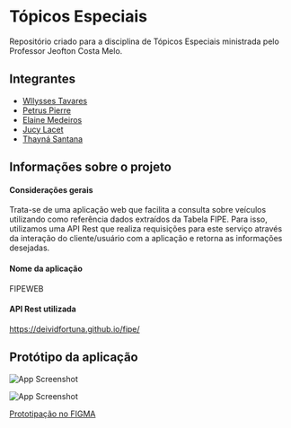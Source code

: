 # Tópicos Especiais
Repositório criado para a disciplina de Tópicos Especiais ministrada pelo Professor Jeofton Costa Melo.


## Integrantes

- [Wllysses Tavares](https://www.github.com/wllysses)
- [Petrus Pierre](https://github.com/petruspierre)
- [Elaine Medeiros](https://github.com/elainemedeiros)
- [Jucy Lacet](https://github.com/jucylacet)
- [Thayná Santana](https://github.com/thaynasantanaa)

## Informações sobre o projeto

#### Considerações gerais
Trata-se de uma aplicação web que facilita a consulta sobre veículos utilizando como referência dados extraídos da Tabela FIPE. Para isso, utilizamos uma API Rest que realiza requisições para este serviço através da interação do cliente/usuário com a aplicação e retorna as informações desejadas.

#### Nome da aplicação
FIPEWEB

#### API Rest utilizada
https://deividfortuna.github.io/fipe/


## Protótipo da aplicação

![App Screenshot](https://uploaddeimagens.com.br/images/004/432/111/full/homepage1.PNG?1681579508)

![App Screenshot](https://uploaddeimagens.com.br/images/004/432/113/original/homepage2.PNG?1681579547)

[Prototipação no FIGMA](https://www.figma.com/file/O2wx06X4WFwhp8cypQyVD7/T%C3%B3picos-especiais?node-id=0%3A1&t=8NwuG8rJTGk0OaZv-1)
